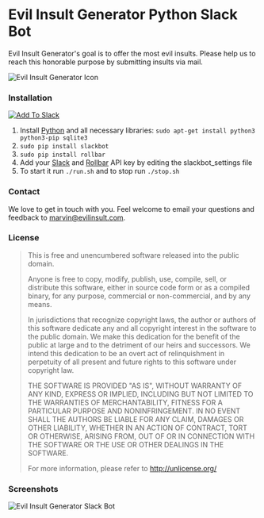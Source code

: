 # Evil Insult Generator Python Slack Bot

Evil Insult Generator's goal is to offer the most evil insults. Please help us to reach this honorable purpose by submitting insults
via mail.

![Evil Insult Generator Icon](https://cloud.githubusercontent.com/assets/22981912/19600664/5521d010-97a6-11e6-9f67-fec931b199d7.png)

### Installation

[![Add To Slack](https://cloud.githubusercontent.com/assets/23461319/20279296/4df779c4-aaa8-11e6-854b-c020210ff456.png)](https://slack.com/)

1. Install [Python](https://www.python.org/) and all necessary libraries: `sudo apt-get install python3 python3-pip sqlite3`
2. `sudo pip install slackbot`
3. `sudo pip install rollbar`
4. Add your [Slack](https://api.slack.com/) and [Rollbar](https://rollbar.com/) API key by editing the slackbot_settings file
5. To start it run `./run.sh` and to stop run `./stop.sh`

### Contact

We love to get in touch with you. Feel welcome to email your questions and feedback to [marvin@evilinsult.com](mailto:marvin@evilinsult.com).

### License
> This is free and unencumbered software released into the public domain.
> 
> Anyone is free to copy, modify, publish, use, compile, sell, or
> distribute this software, either in source code form or as a compiled
> binary, for any purpose, commercial or non-commercial, and by any
> means.
> 
> In jurisdictions that recognize copyright laws, the author or authors
> of this software dedicate any and all copyright interest in the
> software to the public domain. We make this dedication for the benefit
> of the public at large and to the detriment of our heirs and
> successors. We intend this dedication to be an overt act of
> relinquishment in perpetuity of all present and future rights to this
> software under copyright law.
> 
> THE SOFTWARE IS PROVIDED "AS IS", WITHOUT WARRANTY OF ANY KIND,
> EXPRESS OR IMPLIED, INCLUDING BUT NOT LIMITED TO THE WARRANTIES OF
> MERCHANTABILITY, FITNESS FOR A PARTICULAR PURPOSE AND NONINFRINGEMENT.
> IN NO EVENT SHALL THE AUTHORS BE LIABLE FOR ANY CLAIM, DAMAGES OR
> OTHER LIABILITY, WHETHER IN AN ACTION OF CONTRACT, TORT OR OTHERWISE,
> ARISING FROM, OUT OF OR IN CONNECTION WITH THE SOFTWARE OR THE USE OR
> OTHER DEALINGS IN THE SOFTWARE.
> 
> For more information, please refer to <http://unlicense.org/>

### Screenshots

![Evil Insult Generator Slack Bot](https://cloud.githubusercontent.com/assets/23509199/20364325/f1e4313a-ac42-11e6-8310-0d66ed8603bc.PNG)
